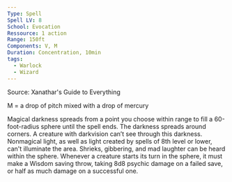 ```yaml
---
Type: Spell
Spell LV: 8
School: Evocation
Ressource: 1 action
Range: 150ft
Components: V, M
Duration: Concentration, 10min
tags:
  - Warlock
  - Wizard
---
```

Source: Xanathar's Guide to Everything

M = a drop of pitch mixed with a drop of mercury

Magical darkness spreads from a point you choose within range to fill a 60-foot-radius sphere until the spell ends. The darkness spreads around corners. A creature with darkvision can’t see through this darkness. Nonmagical light, as well as light created by spells of 8th level or lower, can't illuminate the area. Shrieks, gibbering, and mad laughter can be heard within the sphere. Whenever a creature starts its turn in the sphere, it must make a Wisdom saving throw, taking 8d8 psychic damage on a failed save, or half as much damage on a successful one.